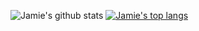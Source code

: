 ![Jamie's github stats](https://github-readme-stats.vercel.app/api?username=JamieeCG&theme=midnight-purple&show_icons=true&count_private=true)
[![Jamie's top langs](https://github-readme-stats.vercel.app/api/top-langs/?username=JamieeCG&theme=midnight-purple&count_private=true)](https://github.com/anuraghazra/github-readme-stats)
